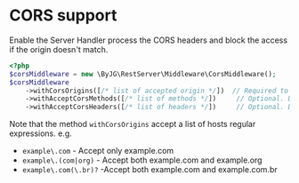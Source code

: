 # CORS support

Enable the Server Handler process the CORS headers and block the access if the origin doesn't match.

```php
<?php
$corsMiddleware = new \ByJG\RestServer\Middleware\CorsMiddleware();
$corsMiddleware
    ->withCorsOrigins([/* list of accepted origin */])  // Required to enable CORS
    ->withAcceptCorsMethods([/* list of methods */])     // Optional. Default all methods. Don't need to pass 'OPTIONS'
    ->withAcceptCorsHeaders([/* list of headers */])     // Optional. Default all headers
```

Note that the method `withCorsOrigins` accept a list of hosts regular expressions. e.g.

- `example\.com` - Accept only example.com
- `example\.(com|org)` - Accept both example.com and example.org
- `example\.com(\.br)?` -Accept both example.com and example.com.br
